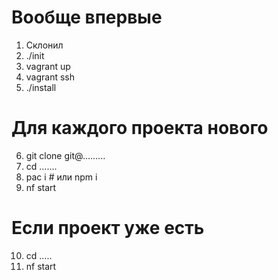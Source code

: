 # Вообще впервые 

1. Склонил
2. ./init
3. vagrant up
4. vagrant ssh
5. ./install

# Для каждого проекта нового
6. git clone git@.........
7. cd .......
8. pac i # или npm i
9. nf start

# Если проект уже есть
10. cd .....
11. nf start
